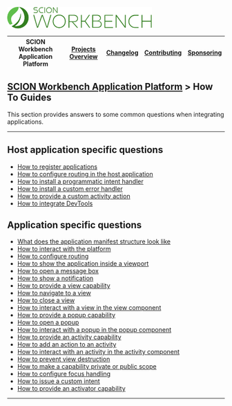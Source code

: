 <a href="/docs/site/application-platform/README.md"><img src="/resources/branding/scion-workbench-banner.svg" height="50" alt="SCION Workbench Application Platform"></a>

| SCION Workbench Application Platform | [Projects Overview][menu-projects-overview] | [Changelog][menu-changelog] | [Contributing][menu-contributing] | [Sponsoring][menu-sponsoring] |  
| --- | --- | --- | --- | --- |

## [SCION Workbench Application Platform][menu-home] > How To Guides

This section provides answers to some common questions when integrating applications.

***

## Host application specific questions
- [How to register applications](how-to-register-applications.md)
- [How to configure routing in the host application](how-to-configure-routing-in-the-host-application.md)
- [How to install a programmatic intent handler](how-to-install-a-programmatic-intent-handler.md)
- [How to install a custom error handler](how-to-install-a-custom-error-handler.md)
- [How to provide a custom activity action](how-to-provide-a-custom-activity-action.md)
- [How to integrate DevTools](how-to-integrate-devtools.md)


## Application specific questions
- [What does the application manifest structure look like](what-does-the-application-manifest-structure-look-like.md)
- [How to interact with the platform](how-to-interact-with-the-platform.md)
- [How to configure routing](how-to-configure-routing-in-the-sub-application.md)
- [How to show the application inside a viewport](how-to-show-the-application-inside-a-viewport.md)
- [How to open a message box](how-to-open-a-message-box.md)
- [How to show a notification](how-to-show-a-notification.md)
- [How to provide a view capability](how-to-provide-a-view-capability.md)
- [How to navigate to a view](how-to-navigate-to-a-view.md)
- [How to close a view](how-to-close-a-view.md)
- [How to interact with a view in the view component](how-to-interact-with-a-view.md)
- [How to provide a popup capability](how-to-provide-a-popup-capability.md)
- [How to open a popup](how-to-open-a-popup.md)
- [How to interact with a popup in the popup component](how-to-interact-with-a-popup.md)
- [How to provide an activity capability](how-to-provide-an-activity-capability.md)
- [How to add an action to an activity](how-to-add-an-action-to-an-activity.md)
- [How to interact with an activity in the activity component](how-to-interact-with-an-activity.md)
- [How to prevent view destruction](how-to-prevent-view-destruction.md)
- [How to make a capability private or public scope](how-to-make-a-capability-private-or-public-scope.md)
- [How to configure focus handling](how-to-configure-focus-handling.md)
- [How to issue a custom intent](how-to-issue-custom-intent.md)
- [How to provide an activator capability](how-to-provide-an-activator-capability.md)


***

[menu-home]: /docs/site/application-platform/README.md
[menu-projects-overview]: /docs/site/projects-overview.md
[menu-changelog]: /docs/site/changelog/changelog.md
[menu-contributing]: /CONTRIBUTING.md
[menu-sponsoring]: /docs/site/sponsoring.md
